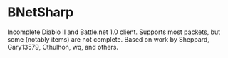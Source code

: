 BNetSharp
=========

Incomplete Diablo II and Battle.net 1.0 client. Supports most packets, but some (notably items) are not complete. Based on work by Sheppard, Gary13579, Cthulhon, wq, and others.